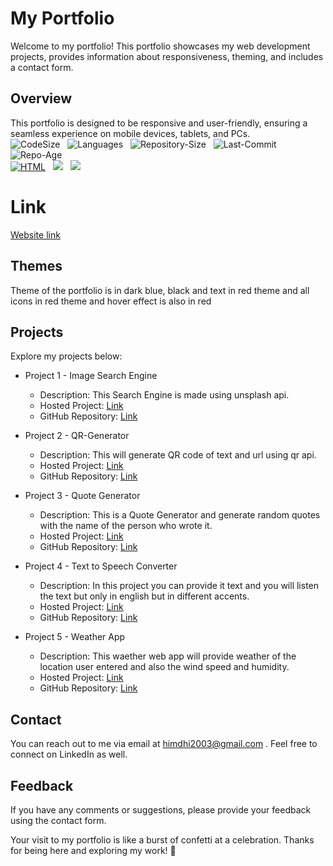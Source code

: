 # My Portfolio

Welcome to my portfolio! This portfolio showcases my web development projects, provides information about responsiveness, theming, and includes a contact form.

## Overview

This portfolio is designed to be responsive and user-friendly, ensuring a seamless experience on mobile devices, tablets, and PCs.
<br>
![CodeSize](https://img.shields.io/github/languages/code-size/HimanshuDhingra2003/Portfolio.svg?style=flat) &nbsp;
![Languages](https://img.shields.io/github/languages/count/HimanshuDhingra2003/WebDev26Projects.svg) &nbsp;
![Repository-Size](https://img.shields.io/github/repo-size/HimanshuDhingra2003/WebDev26Projects.svg) &nbsp;
![Last-Commit](https://img.shields.io/github/last-commit/HimanshuDhingra2003/Portfolio.svg) &nbsp;
![Repo-Age](https://img.shields.io/badge/created-2023-blue.svg) <br>
[![HTML](https://img.shields.io/badge/HTML-E34F26?style=for-the-badge&logo=html5&logoColor=white)](https://developer.mozilla.org/en-US/docs/Web/HTML) &nbsp;
[![](https://img.shields.io/badge/-CSS-1572B6?style=for-the-badge&logo=css3)](https://developer.mozilla.org/en-US/docs/Web/CSS) &nbsp;
[![](https://img.shields.io/badge/-JavaScript-F7DF1E?style=for-the-badge&logo=javascript)](https://developer.mozilla.org/en-US/docs/Web/JavaScript)




# Link
[Website link](https://himanshudhingra2003.github.io/Portfolio1/index.html)

## Themes
Theme of the portfolio is in dark blue, black and text in red theme and all icons in red theme and hover effect is
also in red
## Projects

Explore my projects below:

- Project 1 - Image Search Engine
  - Description: This Search Engine is made using unsplash api. 
  - Hosted Project: [Link](https://himanshudhingra2003.github.io/Image_search_engine/index.html)
  - GitHub Repository: [Link](https://github.com/HimanshuDhingra2003/WebDev26Projects/tree/main/Project26/Project%2026)
  

- Project 2 - QR-Generator
  - Description: This will generate QR code  of text and url using qr api.
  - Hosted Project: [Link](https://himanshudhingra2003.github.io/QR_generator/index.html)
  - GitHub Repository: [Link](https://github.com/HimanshuDhingra2003/WebDev26Projects/tree/main/Project8/Project%208)

- Project 3 - Quote Generator
  - Description: This is a Quote Generator and generate random quotes with the name of the person who wrote it.
  - Hosted Project: [Link](https://himanshudhingra2003.github.io/Quote_generator/index.html)
  - GitHub Repository: [Link](https://github.com/HimanshuDhingra2003/WebDev26Projects/tree/main/Project7/Project%207)
 
- Project 4 - Text to Speech Converter
  - Description: In this project you can provide it text and you will listen the text but only in english but in different 
    accents.
  - Hosted Project: [Link](https://himanshudhingra2003.github.io/TS_converter/inner.html)
  - GitHub Repository: [Link](https://github.com/HimanshuDhingra2003/WebDev26Projects/tree/main/Project20)


- Project 5 - Weather App
  - Description: This waether web app will provide weather of the location user entered and also the wind speed and humidity.
  - Hosted Project: [Link](https://himanshudhingra2003.github.io/Weather/index.html)
  - GitHub Repository: [Link](https://github.com/HimanshuDhingra2003/WebDev26Projects/tree/main/Project1/Project%201)


## Contact

You can reach out to me via email at himdhi2003@gmail.com . Feel free to connect on LinkedIn as well.

## Feedback

If you have any comments or suggestions, please provide your feedback using the contact form.

Your visit to my portfolio is like a burst of confetti at a celebration. Thanks for being here and exploring my work! 🎉

